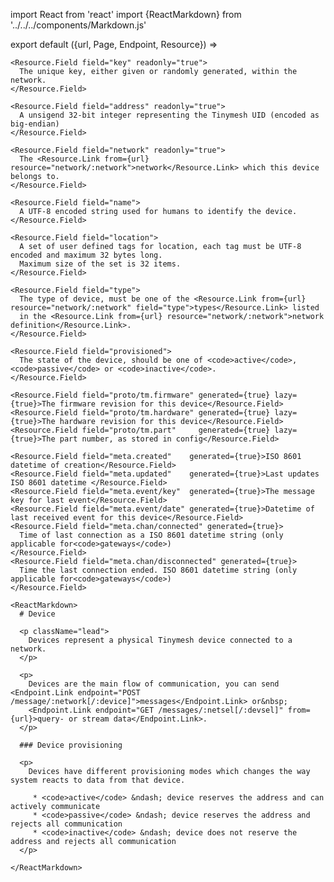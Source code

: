 import React from 'react'
import {ReactMarkdown} from '../../../components/Markdown.js'

export default ({url, Page, Endpoint, Resource}) =>
  <Resource resource="device/:network/:device" url={url} name="Device" weight={30}>

    <Resource.Field field="key" readonly="true">
      The unique key, either given or randomly generated, within the network.
    </Resource.Field>

    <Resource.Field field="address" readonly="true">
      A unsigend 32-bit integer representing the Tinymesh UID (encoded as big-endian)
    </Resource.Field>

    <Resource.Field field="network" readonly="true">
      The <Resource.Link from={url} resource="network/:network">network</Resource.Link> which this device belongs to.
    </Resource.Field>

    <Resource.Field field="name">
      A UTF-8 encoded string used for humans to identify the device.
    </Resource.Field>

    <Resource.Field field="location">
      A set of user defined tags for location, each tag must be UTF-8 encoded and maximum 32 bytes long.
      Maximum size of the set is 32 items.
    </Resource.Field>

    <Resource.Field field="type">
      The type of device, must be one of the <Resource.Link from={url} resource="network/:network" field="type">types</Resource.Link> listed 
      in the <Resource.Link from={url} resource="network/:network">network definition</Resource.Link>.
    </Resource.Field>

    <Resource.Field field="provisioned">
      The state of the device, should be one of <code>active</code>, <code>passive</code> or <code>inactive</code>.
    </Resource.Field>

    <Resource.Field field="proto/tm.firmware" generated={true} lazy={true}>The firmware revision for this device</Resource.Field>
    <Resource.Field field="proto/tm.hardware" generated={true} lazy={true}>The hardware revision for this device</Resource.Field>
    <Resource.Field field="proto/tm.part"     generated={true} lazy={true}>The part number, as stored in config</Resource.Field>

    <Resource.Field field="meta.created"    generated={true}>ISO 8601 datetime of creation</Resource.Field>
    <Resource.Field field="meta.updated"    generated={true}>Last updates ISO 8601 datetime </Resource.Field>
    <Resource.Field field="meta.event/key"  generated={true}>The message key for last event</Resource.Field>
    <Resource.Field field="meta.event/date" generated={true}>Datetime of last received event for this device</Resource.Field>
    <Resource.Field field="meta.chan/connected" generated={true}>
      Time of last connection as a ISO 8601 datetime string (only applicable for<code>gateways</code>)
    </Resource.Field>
    <Resource.Field field="meta.chan/disconnected" generated={true}>
      Time the last connection ended. ISO 8601 datetime string (only applicable for<code>gateways</code>)
    </Resource.Field>

    <ReactMarkdown>
      # Device

      <p className="lead">
        Devices represent a physical Tinymesh device connected to a network.
      </p>

      <p>
        Devices are the main flow of communication, you can send <Endpoint.Link endpoint="POST /message/:network[/:device]">messages</Endpoint.Link> or&nbsp;
        <Endpoint.Link endpoint="GET /messages/:netsel[/:devsel]" from={url}>query- or stream data</Endpoint.Link>.
      </p>

      ### Device provisioning

      <p>
        Devices have different provisioning modes which changes the way system reacts to data from that device.

         * <code>active</code> &ndash; device reserves the address and can actively communicate
         * <code>passive</code> &ndash; device reserves the address and rejects all communication
         * <code>inactive</code> &ndash; device does not reserve the address and rejects all communication
      </p>

    </ReactMarkdown>

  </Resource>





